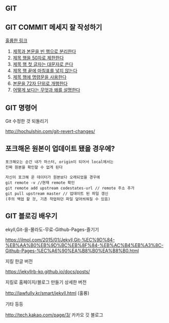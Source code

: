 ## GIT



## GIT COMMIT 메세지 잘 작성하기

[훌륭한 링크](https://item4.github.io/2016-11-01/How-to-Write-a-Git-Commit-Message/)

1. [제목과 본문을 빈 행으로 분리한다](https://item4.github.io/2016-11-01/How-to-Write-a-Git-Commit-Message/#separate)
2. [제목 행을 50자로 제한한다](https://item4.github.io/2016-11-01/How-to-Write-a-Git-Commit-Message/#limit-50)
3. [제목 행 첫 글자는 대문자로 쓴다](https://item4.github.io/2016-11-01/How-to-Write-a-Git-Commit-Message/#capitalize)
4. [제목 행 끝에 마침표를 넣지 않는다](https://item4.github.io/2016-11-01/How-to-Write-a-Git-Commit-Message/#end)
5. [제목 행에 명령문을 사용한다](https://item4.github.io/2016-11-01/How-to-Write-a-Git-Commit-Message/#imperative)
6. [본문을 72자 단위로 개행한다](https://item4.github.io/2016-11-01/How-to-Write-a-Git-Commit-Message/#wrap-72)
7. [어떻게 보다는 무엇과 왜를 설명한다](https://item4.github.io/2016-11-01/How-to-Write-a-Git-Commit-Message/#why-not-how)



## GIT 명령어

Git 수정한 것 되돌리기 

http://hochulshin.com/git-revert-changes/



## 포크해온 원본이 업데이트 됐을 경우에?

```
포크해오는 순간 내가 마스터, origin이 되어서 local에서는 
진짜 원본을 확인할 수 없게 된다

자신이 포크해 온 데이터가 원본보다 오래되었을 경우에
git remote -v //현재 remote 확인
git remote add upstream codestates-url // remote 주소 추가
git pull upstream master // 업데이트 된 파일 갱신
(주의 백업 할 것, 기존 작업하던 파일 덮어씌워질 수 있음)

```



## GIT 블로깅 배우기

ekyll,Git-을-몰라도-무료-Github-Pages-즐기기

https://ilmol.com/2015/01/Jekyll,Git-%EC%9D%84-%EB%AA%B0%EB%9D%BC%EB%8F%84-%EB%AC%B4%EB%A3%8C-Github-Pages-%EC%A6%90%EA%B8%B0%EA%B8%B0.html



지킬 한글 버전

https://jekyllrb-ko.github.io/docs/posts/



지킬로 홈페이지/블로그 만들기 상세한 버전

http://lawfully.kr/smart/jekyll.html (훌륭)



기타 등등

http://tech.kakao.com/page/3/ 카카오 깃 블로그